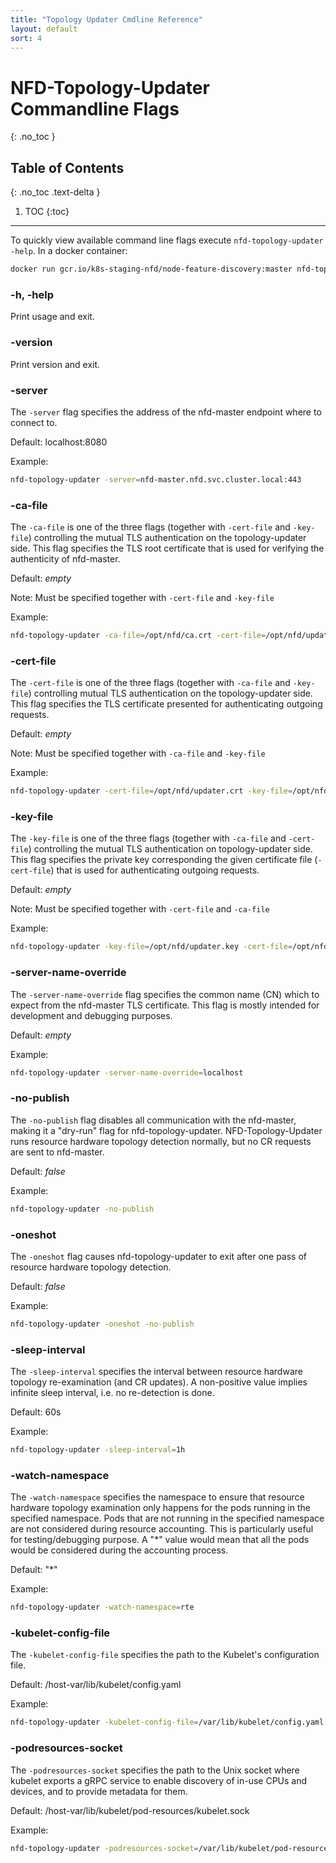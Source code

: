 ```yaml
---
title: "Topology Updater Cmdline Reference"
layout: default
sort: 4
---
```


# NFD-Topology-Updater Commandline Flags

{: .no_toc }

## Table of Contents

{: .no_toc .text-delta }

1. TOC
{:toc}

---

To quickly view available command line flags execute `nfd-topology-updater -help`.
In a docker container:

```bash
docker run gcr.io/k8s-staging-nfd/node-feature-discovery:master nfd-topology-updater -help
```

### -h, -help

Print usage and exit.

### -version

Print version and exit.

### -server

The `-server` flag specifies the address of the nfd-master endpoint where to
connect to.

Default: localhost:8080

Example:

```bash
nfd-topology-updater -server=nfd-master.nfd.svc.cluster.local:443
```

### -ca-file

The `-ca-file` is one of the three flags (together with `-cert-file` and
`-key-file`) controlling the mutual TLS authentication on the topology-updater side.
This flag specifies the TLS root certificate that is used for verifying the
authenticity of nfd-master.

Default: *empty*

Note: Must be specified together with `-cert-file` and `-key-file`

Example:

```bash
nfd-topology-updater -ca-file=/opt/nfd/ca.crt -cert-file=/opt/nfd/updater.crt -key-file=/opt/nfd/updater.key
```

### -cert-file

The `-cert-file` is one of the three flags (together with `-ca-file` and
`-key-file`) controlling mutual TLS authentication on the topology-updater
side. This flag specifies the TLS certificate presented for authenticating
outgoing requests.

Default: *empty*

Note: Must be specified together with `-ca-file` and `-key-file`

Example:

```bash
nfd-topology-updater -cert-file=/opt/nfd/updater.crt -key-file=/opt/nfd/updater.key -ca-file=/opt/nfd/ca.crt
```

### -key-file

The `-key-file` is one of the three flags (together with `-ca-file` and
`-cert-file`) controlling the mutual TLS authentication on topology-updater
side. This flag specifies the private key corresponding the given certificate file
(`-cert-file`) that is used for authenticating outgoing requests.

Default: *empty*

Note: Must be specified together with `-cert-file` and `-ca-file`

Example:

```bash
nfd-topology-updater -key-file=/opt/nfd/updater.key -cert-file=/opt/nfd/updater.crt -ca-file=/opt/nfd/ca.crt
```

### -server-name-override

The `-server-name-override` flag specifies the common name (CN) which to
expect from the nfd-master TLS certificate. This flag is mostly intended for
development and debugging purposes.

Default: *empty*

Example:

```bash
nfd-topology-updater -server-name-override=localhost
```

### -no-publish

The `-no-publish` flag disables all communication with the nfd-master, making
it a "dry-run" flag for nfd-topology-updater. NFD-Topology-Updater runs
resource hardware topology detection normally, but no CR requests are sent to
nfd-master.

Default: *false*

Example:

```bash
nfd-topology-updater -no-publish
```

### -oneshot

The `-oneshot` flag causes nfd-topology-updater to exit after one pass of
resource hardware topology detection.

Default: *false*

Example:

```bash
nfd-topology-updater -oneshot -no-publish
```

### -sleep-interval

The `-sleep-interval` specifies the interval between resource hardware
topology re-examination (and CR updates). A non-positive value implies
infinite sleep interval, i.e. no re-detection is done.

Default: 60s

Example:

```bash
nfd-topology-updater -sleep-interval=1h
```

### -watch-namespace

The `-watch-namespace` specifies the namespace to ensure that resource
hardware topology examination only happens for the pods running in the
specified namespace. Pods that are not running in the specified namespace
are not considered during resource accounting. This is particularly useful
for testing/debugging purpose. A "*" value would mean that all the pods would
be considered during the accounting process.

Default: "*"

Example:

```bash
nfd-topology-updater -watch-namespace=rte
```

### -kubelet-config-file

The `-kubelet-config-file` specifies the path to the Kubelet's configuration
file.

Default:  /host-var/lib/kubelet/config.yaml

Example:

```bash
nfd-topology-updater -kubelet-config-file=/var/lib/kubelet/config.yaml
```

### -podresources-socket

The `-podresources-socket` specifies the path to the Unix socket where kubelet
exports a gRPC service to enable discovery of in-use CPUs and devices, and to
provide metadata for them.

Default:  /host-var/lib/kubelet/pod-resources/kubelet.sock

Example:

```bash
nfd-topology-updater -podresources-socket=/var/lib/kubelet/pod-resources/kubelet.sock
```
